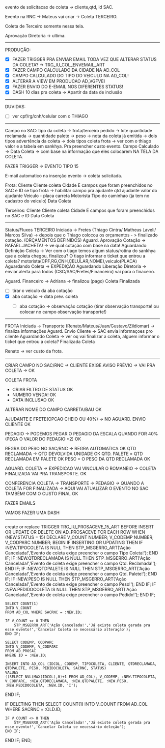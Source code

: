 evento de solicitacao de coleta → cliente,qtd, id SAC.

Evento na RNC → Mateus vai criar → Coleta TERCEIRO.

Coleta de Terceiro somente nessa tela.

Aprovação Diretoria → ultima.

---
PRODUÇÃO:
- [x] FAZER TRIGGER PRA ENVIAR EMAIL TODA VEZ QUE ALTERAR STATUS DA COLETA? → TRG_IU_COL_ENVEMAIL_ART
- [x] FAZER CAMPO CALCULADO DA CIDADE NA AD_COL
- [x] CAMPO CALCULADO DO TIPO DO VEICULO NA AD_COL!
- [x] ALTERAR A VIEW EM PRODUCAO AD_VGFVEI
- [x] FAZER ENVIO DO E-EMAIL NOS DIFERENTES STATUS!
- [x] DASH
		10 dias pra coleta -> Apartir da data de inclusão
----
DUVIDAS:
- [ ] ver cpf/rg/cnh/celular com o THIAGO
---

Campo no SAC:
tipo da coleta → frota/terceiro
pedido → lote
quantidade reclamada →
quantidade palete → 
peso →
nota da coleta já emitida → dois tipos
advertência da coleta → dois tipos
coleta frota → ver com o thiago valor e a tabela em sankhya. Pra preencher custo evento.
Campo Calculado → Data Coleta → com base na informação que eles colocarem NA TELA DA COLETA.

FAZER TRIGGER → EVENTO TIPO 15

E-mail automatico na inserção evento → coleta solicitada.

Frota:
Cliente
Cliente coleta
Cidade
E campos que foram preenchidos no SAC e ID
se tipo frota → habilitar campo pra ajudante
qtd ajudante
valor do ajudante
Veiculo - placa carreta
Motorista
Tipo do caminhao (ja tem no cadastro do veiculo)
Data Coleta

Terceiros:
Cliente
Cliente coleta
Cidade
E campos que foram preenchidos no SAC e ID
Data Coleta

---


Status/Fluxos
TERCEIRO
Iniciada → Fretes (Thiago Cintra/ Matheus Laveli/ Marcos Silva) → depois que o Thiago colocou os orçamentos - > finalizado cotação. (ORÇAMENTOS DEFINIDOS)
Aguard. Aprovação Cotação → RAFAEL.JACHETA! → ve qual cotação com base na data! 
Aguardando Definição Coleta → Ver com o tiago temos algum status/rotina do sankhya que a coleta chegou, finalizou? O tiago informar o ticket que entrou a coleta?
	motorista(CPF,RG,CNH,CELULAR,NOME),veiculo(PLACA)
Aguardando Coleta → EXPEDIÇÃO
Aguardando Liberação Diretoria → enviar alerta para todos (CSC/SAC/Fretes/Financeiro) vai para o finaceiro.

Aguard. Financeiro → Adriana → finalizou (pago)
Coleta Finalizada

- [ ] tirar o veiculo da aba cotação
- [x] aba cotação → data prev. coleta
	- [ ] aba cotação → observação cotação (tirar observação transporte! ou colocar no campo observação transporte!)


---



FROTA
Iniciada → Transporte (Renato/Mateus/Juan/Gustavo/Zildiomar) → finaliza informações
Aguard. Envio Cliente → SAC envia informaçoes pro cliente
Aguardando Coleta → ver oq vai finalizar a coleta, alguem informar o ticket que entrou a coleta?
Finalizada Coleta



Renato → ver custo da frota.

---


CRIAR CAMPO NO SAC/RNC -> CLIENTE EXIGE AVISO PRÉVIO -> VAI PRA COLETA → OK


COLETA FROTA
- CRIAR FILTRO DE STATUS OK
- NUMERO VENDA! OK
- DATA INCLUSAO OK

ALTERAR NOME DO CAMPO CARRETA/BAU OK

AJUDANTE E FRETE(OPCAO CHEIO OU 40%) -> NO AGUARD. ENVIO CLIENTE OK

PEDAGIO -> PODEMOS PEGAR O PEDAGIO DA ESCALA QUANDO FOR 40% (PEGA O VALOR DO PEDAGIO *2) OK

REGRA DO PESO NO SAC/RNC -> REGRA AUTOMATICA OK
	QTD RECLAMADA -> QTD DEVOLVIDA UNIDADE OK
		QTD. PALETE = QTD RECLAMADA EM PALETE OK
		PESO = O PESO DA QTD RECLAMADA OK

AGUARD.  COLETA -> EXPEDICAO VAI VINCULAR O ROMANEIO -> COLETA FINALIZADA VAI PRA TRANSPORTE. OK

CONFERENCIA COLETA → TRANSPORTE → PEDAGIO  -> QUANDO A COLETA FOR FINALIZADA
	→ AQUI VAI ATUALIZAR O EVENTO NO SAC TAMBÉM! COM O CUSTO FINAL OK

FAZER EMAILS

VAMOS FAZER UMA DASH

---

create or replace TRIGGER TRG_IU_PROSACEVE_15_ART 
BEFORE INSERT OR UPDATE OR DELETE ON AD_PROSACEVE
FOR EACH ROW
WHEN (NEW.STATUS = 15)
DECLARE
V_COUNT     NUMBER;
V_CODEMP    NUMBER; 
V_CODPARC   NUMBER;
BEGIN
  IF INSERTING OR UPDATING THEN
    IF :NEW.TIPOCOLETA IS NULL THEN
        STP_MSGERRO_ART('Ação Cancelada!','Evento de coleta exige preencher o campo Tipo Coleta!');
    END IF;
    IF :NEW.QTDRECLAMADA IS NULL THEN
        STP_MSGERRO_ART('Ação Cancelada!','Evento de coleta exige preencher o campo Qtd. Reclamada!');
    END IF;
    IF :NEW.QTDPALETE IS NULL THEN
        STP_MSGERRO_ART('Ação Cancelada!','Evento de coleta exige preencher o campo Qtd. Palete!');
    END IF;
    IF :NEW.PESO IS NULL THEN
        STP_MSGERRO_ART('Ação Cancelada!','Evento de coleta exige preencher o campo Peso!');
    END IF;
    IF :NEW.PEDIDOCOLETA IS NULL THEN
        STP_MSGERRO_ART('Ação Cancelada!','Evento de coleta exige preencher o campo Pedido!');
    END IF;
    
    SELECT COUNT(1)
    INTO V_COUNT
    FROM AD_COL WHERE SACRNC = :NEW.ID;
    
    IF V_COUNT <> 0 THEN
        STP_MSGERRO_ART('Ação Cancelada!','Já existe coleta gerada pra esse evento!','Cancelar Coleta se necessário alteração');
    END IF;
    
    SELECT CODEMP, CODPARC
    INTO V_CODEMP, V_CODPARC
    FROM AD_PROSAC
    WHERE ID = :NEW.ID;
    
    INSERT INTO AD_COL (IDCOL, CODEMP, TIPOCOLETA, CLIENTE, QTDRECLAMADA, QTDPALETE, PESO, PEDIDOCOLETA, SACRNC, STATUS)
    VALUES
    ((SELECT NVL(MAX(IDCOL),0)+1 FROM AD_COL), V_CODEMP, :NEW.TIPOCOLETA, V_CODPARC, :NEW.QTDRECLAMADA, :NEW.QTDPALETE, :NEW.PESO, :NEW.PEDIDOCOLETA, :NEW.ID, 'I');
  END IF;
  
  IF DELETING THEN
    SELECT COUNT(1)
    INTO V_COUNT
    FROM AD_COL WHERE SACRNC = :OLD.ID;
    
    IF V_COUNT <> 0 THEN
        STP_MSGERRO_ART('Ação Cancelada!','Já existe coleta gerada pra esse evento!','Cancelar Coleta se necessário deleção');
    END IF;
  END IF;
END;